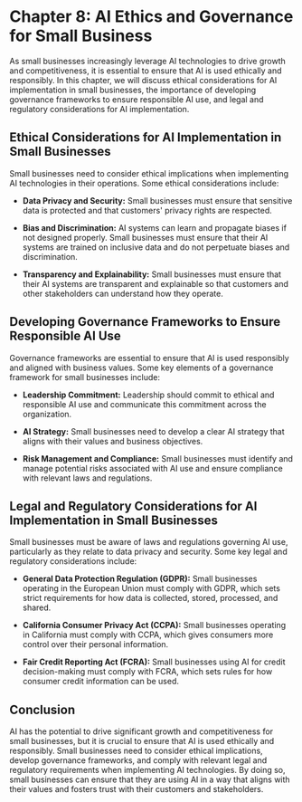 Chapter 8: AI Ethics and Governance for Small Business
======================================================

As small businesses increasingly leverage AI technologies to drive growth and competitiveness, it is essential to ensure that AI is used ethically and responsibly. In this chapter, we will discuss ethical considerations for AI implementation in small businesses, the importance of developing governance frameworks to ensure responsible AI use, and legal and regulatory considerations for AI implementation.

Ethical Considerations for AI Implementation in Small Businesses
----------------------------------------------------------------

Small businesses need to consider ethical implications when implementing AI technologies in their operations. Some ethical considerations include:

* **Data Privacy and Security:** Small businesses must ensure that sensitive data is protected and that customers' privacy rights are respected.

* **Bias and Discrimination:** AI systems can learn and propagate biases if not designed properly. Small businesses must ensure that their AI systems are trained on inclusive data and do not perpetuate biases and discrimination.

* **Transparency and Explainability:** Small businesses must ensure that their AI systems are transparent and explainable so that customers and other stakeholders can understand how they operate.

Developing Governance Frameworks to Ensure Responsible AI Use
-------------------------------------------------------------

Governance frameworks are essential to ensure that AI is used responsibly and aligned with business values. Some key elements of a governance framework for small businesses include:

* **Leadership Commitment:** Leadership should commit to ethical and responsible AI use and communicate this commitment across the organization.

* **AI Strategy:** Small businesses need to develop a clear AI strategy that aligns with their values and business objectives.

* **Risk Management and Compliance:** Small businesses must identify and manage potential risks associated with AI use and ensure compliance with relevant laws and regulations.

Legal and Regulatory Considerations for AI Implementation in Small Businesses
-----------------------------------------------------------------------------

Small businesses must be aware of laws and regulations governing AI use, particularly as they relate to data privacy and security. Some key legal and regulatory considerations include:

* **General Data Protection Regulation (GDPR):** Small businesses operating in the European Union must comply with GDPR, which sets strict requirements for how data is collected, stored, processed, and shared.

* **California Consumer Privacy Act (CCPA):** Small businesses operating in California must comply with CCPA, which gives consumers more control over their personal information.

* **Fair Credit Reporting Act (FCRA):** Small businesses using AI for credit decision-making must comply with FCRA, which sets rules for how consumer credit information can be used.

Conclusion
----------

AI has the potential to drive significant growth and competitiveness for small businesses, but it is crucial to ensure that AI is used ethically and responsibly. Small businesses need to consider ethical implications, develop governance frameworks, and comply with relevant legal and regulatory requirements when implementing AI technologies. By doing so, small businesses can ensure that they are using AI in a way that aligns with their values and fosters trust with their customers and stakeholders.
